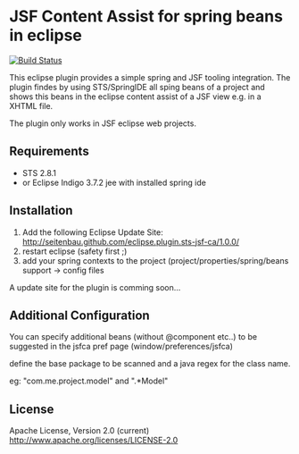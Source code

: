 # JSF Content Assist for spring beans in eclipse

[![Build Status](https://buildhive.cloudbees.com/job/Seitenbau/job/eclipse.plugin.sts-jsf-ca/badge/icon)](https://buildhive.cloudbees.com/job/Seitenbau/job/eclipse.plugin.sts-jsf-ca/)

This eclipse plugin provides a simple spring and JSF tooling integration. 
The plugin findes by using STS/SpringIDE all sping beans of a project and shows this beans
in the eclipse content assist of a JSF view e.g. in a XHTML file.  

The plugin only works in JSF eclipse web projects.

## Requirements

 - STS 2.8.1
 - or Eclipse Indigo 3.7.2 jee with installed spring ide

## Installation

 1. Add the following Eclipse Update Site:
    http://seitenbau.github.com/eclipse.plugin.sts-jsf-ca/1.0.0/
 2. restart eclipse (safety first ;)
 3. add your spring contexts to the project (project/properties/spring/beans support -> config files

A update site for the plugin is comming soon... 

## Additional Configuration

You can specify additional beans (without @component etc..) to be suggested in the jsfca pref page (window/preferences/jsfca)

define the base package to be scanned and a java regex for the class name.

eg:  "com.me.project.model" and  ".*Model"

## License

Apache License, Version 2.0 (current)
http://www.apache.org/licenses/LICENSE-2.0
